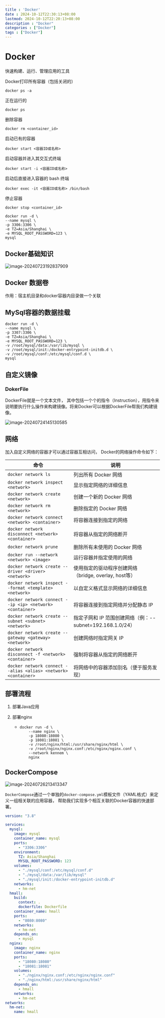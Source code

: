 ```yaml
---
title : 'Docker'
date : 2024-10-12T22:30:13+08:00
lastmod: 2024-10-12T22:20:13+08:00
description : "Docker"  
categories : ["Docker"]
tags : ["Docker"]
---
```


# Docker

快速构建、运行、管理应用的工具

Docker打印所有容器（包括关闭的）

```shell
docker ps -a
```

正在运行的

```shell
docker ps
```

删除容器

```shell
docker rm <container_id>
```

启动已有的容器

```shell
docker start <容器ID或名称>
```

启动容器并进入其交互式终端

```shell
docker start -i <容器ID或名称>
```

启动后直接进入容器的 bash 终端

```
docker exec -it <容器ID或名称> /bin/bash
```

停止容器

```shell
docker stop <container_id>
```

```shell
docker run -d \
--name mysql \
-p 3306:3306 \ 
-e TZ=Asia/Shanghai \
-e MYSQL_ROOT_PASSWORD=123 \
mysql
```

## Docker基础知识

![image-20240723192837909](https://cdn.jsdelivr.net/gh/kennems/blog-image/image-20240723192837909.png)





## Docker 数据卷

作用：宿主机目录和docker容器内目录做一个关联



## MySql容器的数据挂载

```shell
docker run -d \
--name mysql \
-p 3307:3306 \
-e TZ=Asia/Shanghai \
-e MYSQL_ROOT_PASSWORD=123 \
-v /root/mysql/data:/var/lib/mysql \
-v /root/mysql/init:/docker-entrypoint-initdb.d \
-v /root/mysql/conf:/etc/mysql/conf.d \
mysql
```

## 自定义镜像

### DokerFile

DockerFile就是一个文本文件， 其中包括一个个的指令（Instruction），用指令来说明要执行什么操作来构建镜像。将来Docker可以根据DockerFile帮我们构建镜像。

![image-20240724145130585](https://cdn.jsdelivr.net/gh/kennems/blog-image/image-20240724145130585.png)

## 网络

加入自定义网络的容器才可以通过容器互相访问， Docker的网络操作命令如下：

| 命令                                                         | 说明                                                      |
| ------------------------------------------------------------ | --------------------------------------------------------- |
| `docker network ls`                                          | 列出所有 Docker 网络                                      |
| `docker network inspect <network>`                           | 显示指定网络的详细信息                                    |
| `docker network create <network>`                            | 创建一个新的 Docker 网络                                  |
| `docker network rm <network>`                                | 删除指定的 Docker 网络                                    |
| `docker network connect <network> <container>`               | 将容器连接到指定的网络                                    |
| `docker network disconnect <network> <container>`            | 将容器从指定的网络断开                                    |
| `docker network prune`                                       | 删除所有未使用的 Docker 网络                              |
| `docker run --network <network> <image>`                     | 运行容器并指定使用的网络                                  |
| `docker network create --driver <driver> <network>`          | 使用指定的驱动程序创建网络（bridge, overlay, host等）     |
| `docker network inspect --format <template> <network>`       | 以自定义格式显示网络的详细信息                            |
| `docker network connect --ip <ip> <network> <container>`     | 将容器连接到指定网络并分配静态 IP                         |
| `docker network create --subnet <subnet> <network>`          | 指定子网和 IP 范围创建网络（例：--subnet=192.168.1.0/24） |
| `docker network create --gateway <gateway> <network>`        | 创建网络时指定网关 IP                                     |
| `docker network disconnect -f <network> <container>`         | 强制将容器从指定的网络断开                                |
| `docker network connect --alias <alias> <network> <container>` | 将网络中的容器添加别名（便于服务发现）                    |

## 部署流程

1. 部署Java应用

2. 部署nginx

   - ```shell
     docker run -d \
         --name nginx \
         -p 18080:18080 \
         -p 18081:18081 \
         -v /root/nginx/html:/usr/share/nginx/html \
         -v /root/nginx/nginx.conf:/etc/nginx/nginx.conf \
         --network kennem \
         nginx
     ```



## DockerCompose

![image-20240726213413347](https://cdn.jsdelivr.net/gh/kennems/blog-image/image-20240726213413347.png)

`DockerCompose`通过一个单独的`docker-compose.yml`模板文件（YAML格式）来定义一组相关联的应用容器， 帮助我们实现多个相互关联的Docker容器的快速部署。

```yaml
version: "3.8"

services:
  mysql:
    image: mysql
    container_name: mysql
    ports:
      - "3306:3306"
    environment:
      TZ: Asia/Shanghai
      MYSQL_ROOT_PASSWORD: 123
    volumes:
      - "./mysql/conf:/etc/mysql/conf.d"
      - "./mysql/data:/var/lib/mysql"
      - "./mysql/init:/docker-entrypoint-initdb.d"
    networks:
      - hm-net
  hmall:
    build: 
      context: .
      dockerfile: Dockerfile
    container_name: hmall
    ports:
      - "8080:8080"
    networks:
      - hm-net
    depends_on:
      - mysql
  nginx:
    image: nginx
    container_name: nginx
    ports:
      - "18080:18080"
      - "18081:18081"
    volumes:
      - "./nginx/nginx.conf:/etc/nginx/nginx.conf"
      - "./nginx/html:/usr/share/nginx/html"
    depends_on:
      - hmall
    networks:
      - hm-net
networks:
  hm-net:
    name: hmall
```

